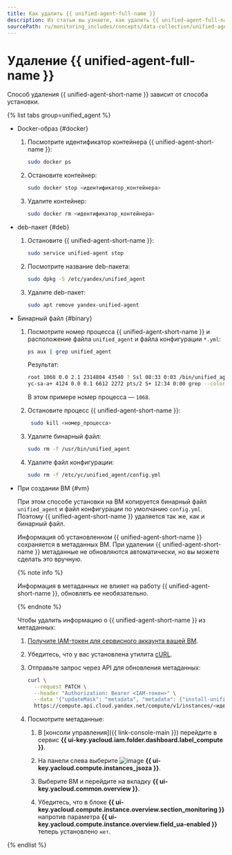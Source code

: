 ```yaml
---
title: Как удалить {{ unified-agent-full-name }}
description: Из статьи вы узнаете, как удалить {{ unified-agent-full-name }}.
sourcePath: ru/monitoring_includes/concepts/data-collection/unified-agent/delete.md
---
```


# Удаление {{ unified-agent-full-name }}

Способ удаления {{ unified-agent-short-name }} зависит от способа установки.

{% list tabs group=unified_agent %}

- Docker-образ {#docker}

  1. Посмотрите идентификатор контейнера {{ unified-agent-short-name }}:
   
      ```bash
      sudo docker ps
      ```

   1. Остановите контейнер:
   
      ```bash
      sudo docker stop <идентификатор_контейнера>
      ```

   1. Удалите контейнер:
   
      ```bash
      sudo docker rm <идентификатор_контейнера>
      ```
  
- deb-пакет {#deb}

  1. Остановите {{ unified-agent-short-name }}:
   
      ```bash
      sudo service unified-agent stop
      ```

  1. Посмотрите название deb-пакета:

      ```bash
      sudo dpkg -S /etc/yandex/unified_agent
      ```
  
  1. Удалите deb-пакет:

      ```bash
      sudo apt remove yandex-unified-agent
      ```

- Бинарный файл {#binary}

  1. Посмотрите номер процесса {{ unified-agent-short-name }} и расположение файла `unified_agent` и файла конфигурации `*.yml`:
   
      ```bash
      ps aux | grep unified_agent
      ```

      Результат:

      ```bash
      root 1068 0.0 2.1 2314804 43540 ? Ssl 08:33 0:03 /bin/unified_agent --config /etc/yc/unified_agent/config.yml
      yc-sa-a+ 4124 0.0 0.1 6612 2272 pts/2 S+ 12:34 0:00 grep --color=auto unified_agent
      ```
      В этом примере номер процесса — `1068`.

  1. Остановите процесс {{ unified-agent-short-name }}:

     ```bash
      sudo kill <номер_процесса>
      ```
   
  1. Удалите бинарный файл:
    
      ```bash
      sudo rm -f /usr/bin/unified_agent
      ```

  1. Удалите файл конфигурации:

      ```bash
      sudo rm -f /etc/yc/unified_agent/config.yml
      ```

- При создании ВМ {#vm}

  При этом способе установки на ВМ копируется бинарный файл `unified_agent` и файл конфигурации по умолчанию `config.yml`. Поэтому {{ unified-agent-short-name }} удаляется так же, как и бинарный файл. 
 
  Информация об установленном {{ unified-agent-short-name }} сохраняется в метаданных ВМ. При удалении {{ unified-agent-short-name }} метаданные не обновляются автоматически, но вы можете сделать это вручную.

  {% note info %}

  Информация в метаданных не влияет на работу {{ unified-agent-short-name }}, обновлять ее необязательно.

  {% endnote %}

  Чтобы удалить информацию о {{ unified-agent-short-name }} из метаданных:

  1. [Получите IAM-токен для сервисного аккаунта вашей ВМ](../../../../iam/operations/iam-token/create-for-sa.md#via-cli).
   
  1. Убедитесь, что у вас установлена утилита [cURL](https://curl.haxx.se).
   
  1. Отправьте запрос через API для обновления метаданных:

      ```bash
      curl \
        --request PATCH \
        --header "Authorization: Bearer <IAM-токен>" \
        --data '{"updateMask": "metadata", "metadata": {"install-unified-agent": "0" },}' \
        https://compute.api.cloud.yandex.net/compute/v1/instances/<идентификатор_ВМ>
      ```

  1. Посмотрите метаданные:
   
     1. В [консоли управления]({{ link-console-main }}) перейдите в сервис **{{ ui-key.yacloud.iam.folder.dashboard.label_compute }}**.

     1. На панели слева выберите ![image](../../../../_assets/console-icons/server.svg) **{{ ui-key.yacloud.compute.instances_jsoza }}**.
   
     1. Выберите ВМ и перейдите на вкладку **{{ ui-key.yacloud.common.overview }}**.
  
     1. Убедитесь, что в блоке **{{ ui-key.yacloud.compute.instance.overview.section_monitoring }}** напротив параметра **{{ ui-key.yacloud.compute.instance.overview.field_ua-enabled }}** теперь установлено `нет`.
   

{% endlist %}
